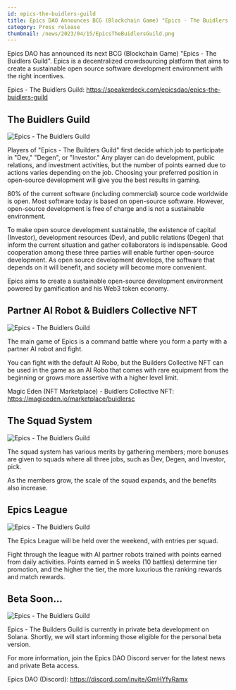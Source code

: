 ```yaml
---
id: epics-the-buidlers-guild
title: Epics DAO Announces BCG (Blockchain Game) "Epics - The Buidlers Guild"
category: Press release
thumbnail: /news/2023/04/15/EpicsTheBuidlersGuild.png
---
```


Epics DAO has announced its next BCG (Blockchain Game) "Epics - The Buidlers
Guild". Epics is a decentralized crowdsourcing platform that aims to create a
sustainable open source software development environment with the right
incentives.

Epics - The Buidlers Guild:
https://speakerdeck.com/epicsdao/epics-the-buidlers-guild

## The Buidlers Guild

![Epics - The Buidlers Guild](/news/2023/04/15/EpicsTheBuidlersGuild6.png)

Players of "Epics - The Builders Guild" first decide which job to participate in
"Dev," "Degen", or "Investor." Any player can do development, public relations,
and investment activities, but the number of points earned due to actions varies
depending on the job. Choosing your preferred position in open-source
development will give you the best results in gaming.

80% of the current software (including commercial) source code worldwide is
open. Most software today is based on open-source software. However, open-source
development is free of charge and is not a sustainable environment.

To make open source development sustainable, the existence of capital
(Investor), development resources (Dev), and public relations (Degen) that
inform the current situation and gather collaborators is indispensable. Good
cooperation among these three parties will enable further open-source
development. As open source development develops, the software that depends on
it will benefit, and society will become more convenient.

Epics aims to create a sustainable open-source development environment powered
by gamification and his Web3 token economy.

## Partner AI Robot & Buidlers Collective NFT

![Epics - The Buidlers Guild](/news/2023/04/15/EpicsTheBuidlersGuild8.png)

The main game of Epics is a command battle where you form a party with a partner
AI robot and fight.

You can fight with the default AI Robo, but the Builders Collective NFT can be
used in the game as an AI Robo that comes with rare equipment from the beginning
or grows more assertive with a higher level limit.

Magic Eden (NFT Marketplace) - Buidlers Collective NFT:
https://magiceden.io/marketplace/buidlersc

## The Squad System

![Epics - The Buidlers Guild](/news/2023/04/15/EpicsTheBuidlersGuild10.png)

The squad system has various merits by gathering members; more bonuses are given
to squads where all three jobs, such as Dev, Degen, and Investor, pick.

As the members grow, the scale of the squad expands, and the benefits also
increase.

## Epics League

![Epics - The Buidlers Guild](/news/2023/04/15/EpicsTheBuidlersGuild11.png)

The Epics League will be held over the weekend, with entries per squad.

Fight through the league with AI partner robots trained with points earned from
daily activities. Points earned in 5 weeks (10 battles) determine tier
promotion, and the higher the tier, the more luxurious the ranking rewards and
match rewards.

## Beta Soon...

![Epics - The Buidlers Guild](/news/2023/04/15/EpicsTheBuidlersGuildSoon.png)

Epics - The Builders Guild is currently in private beta development on Solana.
Shortly, we will start informing those eligible for the personal beta version.

For more information, join the Epics DAO Discord server for the latest news and
private Beta access.

Epics DAO (Discord): https://discord.com/invite/GmHYfyRamx
